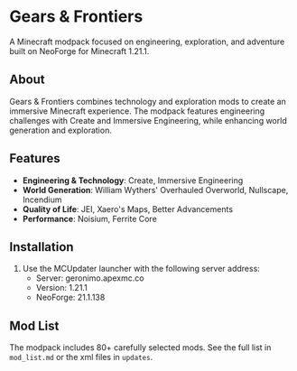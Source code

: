 # Gears & Frontiers

A Minecraft modpack focused on engineering, exploration, and adventure built on NeoForge for Minecraft 1.21.1.

## About

Gears & Frontiers combines technology and exploration mods to create an immersive Minecraft experience. The modpack features engineering challenges with Create and Immersive Engineering, while enhancing world generation and exploration.

## Features

- **Engineering & Technology**: Create, Immersive Engineering
- **World Generation**: William Wythers' Overhauled Overworld, Nullscape, Incendium
- **Quality of Life**: JEI, Xaero's Maps, Better Advancements
- **Performance**: Noisium, Ferrite Core

## Installation

1. Use the MCUpdater launcher with the following server address:
   - Server: geronimo.apexmc.co
   - Version: 1.21.1
   - NeoForge: 21.1.138

## Mod List

The modpack includes 80+ carefully selected mods. See the full list in `mod_list.md` or the xml files in `updates`.
